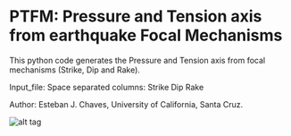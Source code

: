 # PTFM: Pressure and Tension axis from earthquake Focal Mechanisms

This python code generates the Pressure and Tension axis from focal mechanisms (Strike, Dip and Rake). 

Input_file: Space separated columns: Strike Dip Rake

Author: Esteban J. Chaves, University of California, Santa Cruz. 

![alt tag](https://github.com/echavess/Focal-mechanisms-Pressure-and-Tension-Axis/blob/master/P_and_T_axis.png)
